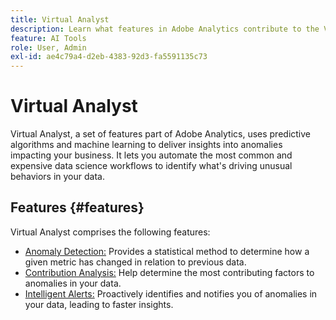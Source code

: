 ```yaml
---
title: Virtual Analyst
description: Learn what features in Adobe Analytics contribute to the Virtual Analyst.
feature: AI Tools
role: User, Admin
exl-id: ae4c79a4-d2eb-4383-92d3-fa5591135c73
---
```

# Virtual Analyst

Virtual Analyst, a set of features part of Adobe Analytics, uses predictive algorithms and machine learning to deliver insights into anomalies impacting your business. It lets you automate the most common and expensive data science workflows to identify what's driving unusual behaviors in your data.

## Features {#features}

Virtual Analyst comprises the following features:

* [Anomaly Detection:](c-anomaly-detection/anomaly-detection.md) Provides a statistical method to determine how a given metric has changed in relation to previous data.
* [Contribution Analysis:](contribution-analysis/run-contribution-analysis.md) Help determine the most contributing factors to anomalies in your data.
* [Intelligent Alerts:](../c-intelligent-alerts/intellligent-alerts.md) Proactively identifies and notifies you of anomalies in your data, leading to faster insights.
